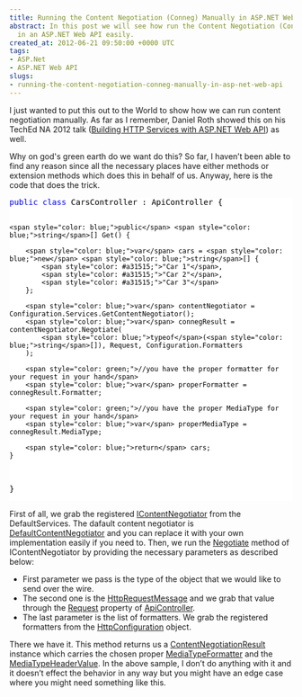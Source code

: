 ```yaml
---
title: Running the Content Negotiation (Conneg) Manually in ASP.NET Web API
abstract: In this post we will see how run the Content Negotiation (Conneg) manually
  in an ASP.NET Web API easily.
created_at: 2012-06-21 09:50:00 +0000 UTC
tags:
- ASP.Net
- ASP.NET Web API
slugs:
- running-the-content-negotiation-conneg-manually-in-asp-net-web-api
---
```


<p>I just wanted to put this out to the World to show how we can run content negotiation manually. As far as I remember, Daniel Roth showed this on his TechEd NA 2012 talk (<a title="http://channel9.msdn.com/Events/TechEd/NorthAmerica/2012/DEV309" href="http://channel9.msdn.com/Events/TechEd/NorthAmerica/2012/DEV309">Building HTTP Services with ASP.NET Web API</a>) as well.</p>
<p>Why on god's green earth do we want do this? So far, I haven&rsquo;t been able to find any reason since all the necessary places have either methods or extension methods which does this in behalf of us. Anyway, here is the code that does the trick.</p>
<div class="code-wrapper border-shadow-1">
<div style="background-color: white; color: black;">
<pre><span style="color: blue;">public</span> <span style="color: blue;">class</span> CarsController : ApiController {

    <span style="color: blue;">public</span> <span style="color: blue;">string</span>[] Get() {

        <span style="color: blue;">var</span> cars = <span style="color: blue;">new</span> <span style="color: blue;">string</span>[] { 
            <span style="color: #a31515;">"Car 1"</span>,
            <span style="color: #a31515;">"Car 2"</span>,
            <span style="color: #a31515;">"Car 3"</span>
        };

        <span style="color: blue;">var</span> contentNegotiator = Configuration.Services.GetContentNegotiator();
        <span style="color: blue;">var</span> connegResult = contentNegotiator.Negotiate(
            <span style="color: blue;">typeof</span>(<span style="color: blue;">string</span>[]), Request, Configuration.Formatters
        );

        <span style="color: green;">//you have the proper formatter for your request in your hand</span>
        <span style="color: blue;">var</span> properFormatter = connegResult.Formatter;

        <span style="color: green;">//you have the proper MediaType for your request in your hand</span>
        <span style="color: blue;">var</span> properMediaType = connegResult.MediaType;

        <span style="color: blue;">return</span> cars;
    }
}</pre>
</div>
</div>
<p align="left">First of all, we grab the registered <a title="http://msdn.microsoft.com/en-us/library/hh944843(v=vs.108)" href="http://msdn.microsoft.com/en-us/library/hh944843(v=vs.108)">IContentNegotiator</a> from the DefaultServices. The dafault content negotiator is <a title="http://msdn.microsoft.com/en-us/library/system.net.http.formatting.defaultcontentnegotiator(v=vs.108).aspx" href="http://msdn.microsoft.com/en-us/library/system.net.http.formatting.defaultcontentnegotiator(v=vs.108).aspx">DefaultContentNegotiator</a>&nbsp;and you can replace it with your own implementation easily if you need to. Then, we run the <a title="http://msdn.microsoft.com/en-us/library/system.net.http.formatting.icontentnegotiator.negotiate(v=vs.108)" href="http://msdn.microsoft.com/en-us/library/system.net.http.formatting.icontentnegotiator.negotiate(v=vs.108)">Negotiate</a> method of IContentNegotiator by providing the necessary parameters as described below:</p>
<ul>
<li>
<div align="left">First parameter we pass is the type of the object that we would like to send over the wire.</div>
</li>
<li>
<div align="left">The second one is the <a title="http://msdn.microsoft.com/en-us/library/system.net.http.httprequestmessage(v=vs.110)" href="http://msdn.microsoft.com/en-us/library/system.net.http.httprequestmessage(v=vs.110)">HttpRequestMessage</a> and we grab that value through the <a title="http://msdn.microsoft.com/en-us/library/system.web.http.apicontroller.request(v=vs.108)" href="http://msdn.microsoft.com/en-us/library/system.web.http.apicontroller.request(v=vs.108)">Request</a> property of <a title="http://msdn.microsoft.com/en-us/library/system.web.http.apicontroller(v=vs.108).aspx" href="http://msdn.microsoft.com/en-us/library/system.web.http.apicontroller(v=vs.108).aspx">ApiController</a>.</div>
</li>
<li>
<div align="left">The last parameter is the list of formatters. We grab the registered formatters from the <a title="http://msdn.microsoft.com/en-us/library/system.web.http.httpconfiguration(v=vs.108).aspx" href="http://msdn.microsoft.com/en-us/library/system.web.http.httpconfiguration(v=vs.108).aspx">HttpConfiguration</a> object.</div>
</li>
</ul>
<p align="left">There we have it. This method returns us a <a title="http://msdn.microsoft.com/en-us/library/system.net.http.formatting.contentnegotiationresult(v=vs.108).aspx" href="http://msdn.microsoft.com/en-us/library/system.net.http.formatting.contentnegotiationresult(v=vs.108).aspx">ContentNegotiationResult</a> instance which carries the chosen proper <a title="http://msdn.microsoft.com/en-us/library/system.net.http.formatting.mediatypeformatter(v=vs.108).aspx" href="http://msdn.microsoft.com/en-us/library/system.net.http.formatting.mediatypeformatter(v=vs.108).aspx" target="_blank">MediaTypeFormatter</a> and the <a title="http://msdn.microsoft.com/en-us/library/system.net.http.headers.mediatypeheadervalue(v=vs.108)" href="http://msdn.microsoft.com/en-us/library/system.net.http.headers.mediatypeheadervalue(v=vs.108)">MediaTypeHeaderValue</a>. In the above sample, I don&rsquo;t do anything with it and it doesn&rsquo;t effect the behavior in any way but you might have an edge case where you might need something like this.</p>